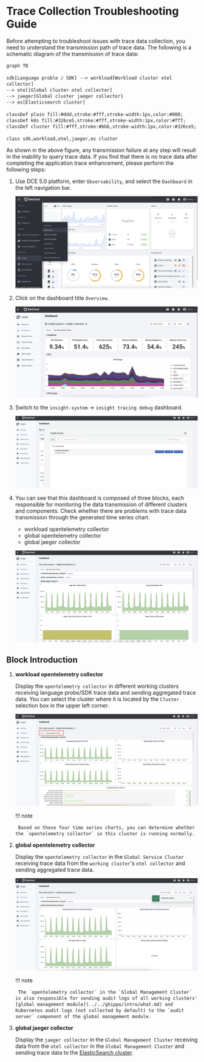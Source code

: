 # Trace Collection Troubleshooting Guide

Before attempting to troubleshoot issues with trace data collection, you need to understand the transmission path of trace data. The following is a schematic diagram of the transmission of trace data:

```mermaid
graph TB

sdk[Language proble / SDK] --> workload[Workload cluster otel collector]
--> otel[Global cluster otel collector]
--> jaeger[Global cluster jaeger collector]
--> es[Elasticsearch cluster]

classDef plain fill:#ddd,stroke:#fff,stroke-width:1px,color:#000;
classDef k8s fill:#326ce5,stroke:#fff,stroke-width:1px,color:#fff;
classDef cluster fill:#fff,stroke:#bbb,stroke-width:1px,color:#326ce5;

class sdk,workload,otel,jaeger,es cluster
```

As shown in the above figure, any transmission failure at any step will result in the inability to query trace data. If you find that there is no trace data after completing the application trace enhancement, please perform the following steps:

1. Use DCE 5.0 platform, enter `Observability`, and select the `Dashboard` in the left navigation bar.

    ![nav](../images/insight01.png)

2. Click on the dashboard title `Overview`.

    ![dashboard](../images/insight02.png)

3. Switch to the `insight-system` -> `insight tracing debug` dashboard.

    ![trace](../images/insighttrace01.png)

4. You can see that this dashboard is composed of three blocks, each responsible for monitoring the data transmission of different clusters and components. Check whether there are problems with trace data transmission through the generated time series chart.

    - workload opentelemetry collector
    - global opentelemetry collector
    - global jaeger collector

    ![trace](../images/insighttrace02.png)

## Block Introduction

1. **workload opentelemetry collector**

    Display the `opentelemetry collector` in different working clusters receiving language probe/SDK trace data and sending aggregated trace data. You can select the cluster where it is located by the `Cluster` selection box in the upper left corner.

    ![trace](../images/insighttrace03.png)

    !!! note

        Based on these four time series charts, you can determine whether the `opentelemetry collector` in this cluster is running normally.

2. **global opentelemetry collector**

    Display the `opentelemetry collector` in the `Global Service Cluster` receiving trace data from the `working cluster`'s `otel collector` and sending aggregated trace data.

    ![trace](../images/insighttrace04.png)

    !!! note

        The `opentelemetry collector` in the `Global Management Cluster` is also responsible for sending audit logs of all working clusters' [global management module](../../ghippo/intro/what.md) and Kubernetes audit logs (not collected by default) to the `audit server` component of the global management module.

3. **global jaeger collector**

    Display the `jaeger collector` in the `Global Management Cluster` receiving data from the `otel collector` in the `Global Management Cluster` and sending trace data to the [ElasticSearch cluster](../../middleware/elasticsearch/intro/what.md).
